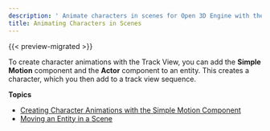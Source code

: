 ```yaml
---
description: ' Animate characters in scenes for Open 3D Engine with the <guilabel>Track View</guilabel> editor. '
title: Animating Characters in Scenes
---
```


{{< preview-migrated >}}

To create character animations with the Track View, you can add the **Simple Motion** component and the **Actor** component to an entity\. This creates a character, which you then add to a track view sequence\.

**Topics**
+ [Creating Character Animations with the Simple Motion Component](/docs/user-guide/visualization/cinematics/create-cinematics-with-simple-motion-animations-in-track-view-editor.md)
+ [Moving an Entity in a Scene](/docs/user-guide/visualization/cinematics/animation-char-move.md)

